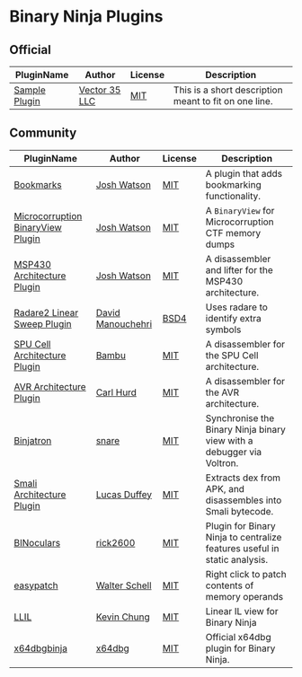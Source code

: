# Binary Ninja Plugins

## Official

| PluginName | Author | License | Description |
|------------|--------|---------|-------------|
|[Sample Plugin](https://github.com/Vector35/binaryninja-plugins/tree/master/plugins/official/sample_plugin)|[Vector 35 LLC](https://github.com/Vector35/)|[MIT](official/sample_plugin/LICENSE)|This is a short description meant to fit on one line.|


## Community

| PluginName | Author | License | Description |
|------------|--------|---------|-------------|
|[Bookmarks](https://github.com/Vector35/binaryninja-plugins/tree/master/plugins/community/binaryninja-bookmarks)|[Josh Watson](https://github.com/Vector35/)|[MIT](community/binaryninja-bookmarks/LICENSE)|A plugin that adds bookmarking functionality.|
|[Microcorruption BinaryView Plugin](https://github.com/Vector35/binaryninja-plugins/tree/master/plugins/community/binaryninja-microcorruption)|[Josh Watson](https://github.com/Vector35/)|[MIT](community/binaryninja-microcorruption/LICENSE)|A `BinaryView` for Microcorruption CTF memory dumps|
|[MSP430 Architecture Plugin](https://github.com/Vector35/binaryninja-plugins/tree/master/plugins/community/binaryninja-msp430)|[Josh Watson](https://github.com/Vector35/)|[MIT](community/binaryninja-msp430/LICENSE)|A disassembler and lifter for the MSP430 architecture.|
|[Radare2 Linear Sweep Plugin](https://github.com/Vector35/binaryninja-plugins/tree/master/plugins/community/binaryninja-radare2)|[David Manouchehri](https://github.com/Vector35/)|[BSD4](community/binaryninja-radare2/LICENSE)|Uses radare to identify extra symbols|
|[SPU Cell Architecture Plugin](https://github.com/Vector35/binaryninja-plugins/tree/master/plugins/community/binaryninja-spu)|[Bambu](https://github.com/Vector35/)|[MIT](community/binaryninja-spu/LICENSE)|A disassembler for the SPU Cell architecture.|
|[AVR Architecture Plugin](https://github.com/Vector35/binaryninja-plugins/tree/master/plugins/community/binja-avr)|[Carl Hurd](https://github.com/Vector35/)|[MIT](community/binja-avr/LICENSE)|A disassembler for the AVR architecture.|
|[Binjatron](https://github.com/Vector35/binaryninja-plugins/tree/master/plugins/community/binjatron)|[snare](https://github.com/Vector35/)|[MIT](community/binjatron/LICENSE)|Synchronise the Binary Ninja binary view with a debugger via Voltron.|
|[Smali Architecture Plugin](https://github.com/Vector35/binaryninja-plugins/tree/master/plugins/community/binja_smali)|[Lucas Duffey](https://github.com/Vector35/)|[MIT](community/binja_smali/LICENSE)|Extracts dex from APK, and disassembles into Smali bytecode.|
|[BINoculars](https://github.com/Vector35/binaryninja-plugins/tree/master/plugins/community/binoculars)|[rick2600](https://github.com/Vector35/)|[MIT](community/binoculars/LICENSE)|Plugin for Binary Ninja to centralize features useful in static analysis.|
|[easypatch](https://github.com/Vector35/binaryninja-plugins/tree/master/plugins/community/easypatch)|[Walter Schell](https://github.com/Vector35/)|[MIT](community/easypatch/LICENSE)|Right click to patch contents of memory operands|
|[LLIL](https://github.com/Vector35/binaryninja-plugins/tree/master/plugins/community/liil)|[Kevin Chung](https://github.com/Vector35/)|[MIT](community/liil/LICENSE)|Linear IL view for Binary Ninja|
|[x64dbgbinja](https://github.com/Vector35/binaryninja-plugins/tree/master/plugins/community/x64dbgbinja)|[x64dbg](https://github.com/Vector35/)|[MIT](community/x64dbgbinja/LICENSE)|Official x64dbg plugin for Binary Ninja.|


